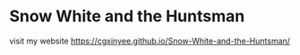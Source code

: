 # Snow White and the Huntsman
visit my website
https://cgxinyee.github.io/Snow-White-and-the-Huntsman/

